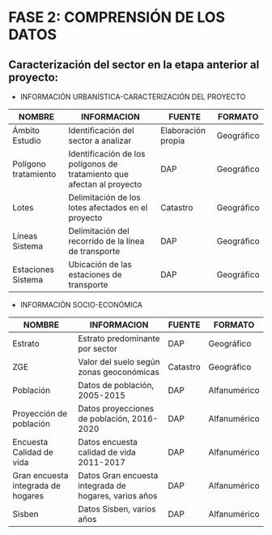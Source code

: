 
# FASE 2: COMPRENSIÓN DE LOS DATOS
## Caracterización del sector en la etapa anterior al proyecto:

* INFORMACIÓN URBANÍSTICA-CARACTERIZACIÓN DEL PROYECTO

|NOMBRE |INFORMACION|FUENTE|FORMATO|
|-----|-----|-----|-----|
|Ámbito Estudio|Identificación del sector a analizar|Elaboración propia|Geográfico|
|Polígono tratamiento|Identificación de los polígonos de tratamiento que afectan al proyecto|DAP|Geográfico|
|Lotes|Delimitación de los lotes afectados en el proyecto|Catastro|Geográfico|
|Líneas Sistema|Delimitación del recorrido de la línea de transporte|DAP|Geográfico|
|Estaciones Sistema|Ubicación de las estaciones de transporte|DAP|Geográfico|

* INFORMACIÓN SOCIO-ECONÓMICA

|NOMBRE |INFORMACION|FUENTE|FORMATO|
|-----|-----|-----|-----|
|Estrato|Estrato predominante por sector|DAP|Geográfico|
|ZGE|Valor del suelo según zonas geoconómicas|Catastro|Geográfico|
|Población |Datos de población, 2005-2015|DAP|Alfanumérico|
|Proyección de población |Datos proyecciones de población, 2016-2020|DAP|Alfanumérico|
|Encuesta Calidad de vida|Datos encuesta calidad de vida 2011-2017|DAP|Alfanumérico|
|Gran encuesta integrada de hogares|Datos Gran encuesta integrada de hogares, varios años|DAP|Alfanumérico|
|Sisben|Datos Sisben, varios años|DAP|Alfanumérico|
